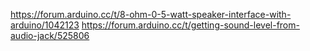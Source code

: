 https://forum.arduino.cc/t/8-ohm-0-5-watt-speaker-interface-with-arduino/1042123
https://forum.arduino.cc/t/getting-sound-level-from-audio-jack/525806
